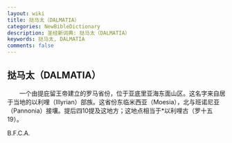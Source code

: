 ```yaml
---
layout: wiki
title: 挞马太（DALMATIA）
categories: NewBibleDictionary
description: 圣经新词典: 挞马太（DALMATIA）
keywords: 挞马太, DALMATIA
comments: false
---
```


## 挞马太（DALMATIA）

　　一个由提庇留王帝建立的罗马省份，位于亚底里亚海东面山区。这名字来自居于当地的以利哩（Illyrian）部族。这省份东临米西亚（Moesia），北与班诺尼亚（Pannonia）接壤。提后四10提及这地方；这地点相当于*以利哩古（罗十五19）。

B.F.C.A.









